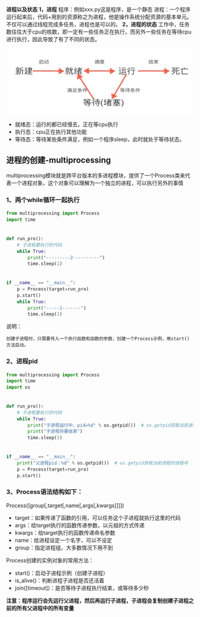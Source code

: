 **进程以及状态**
**1，进程**
程序：例如xxx.py这是程序，是一个静态
进程：一个程序运行起来后，代码+用到的资源称之为进程，他是操作系统分配资源的基本单元。
不仅可以通过线程完成多任务，进程也是可以的。
**2，进程的状态**
工作中，任务数往往大于cpu的核数，即一定有一些任务正在执行，而另外一些任务在等待cpu进行执行，因此导致了有了不同的状态。

![2-1](./images/2-1.png)

- 就绪态：运行的都已经慢去，正在等cpu执行
- 执行态：cpu正在执行其他功能
- 等待态：等待某些条件满足，例如一个程序sleep，此时就处于等待状态。

## 进程的创建-multiprocessing

multiprocessing模块就是跨平台版本的多进程模块，提供了一个Process类来代表一个进程对象，这个对象可以理解为一个独立的进程，可以执行另外的事情

### 1、两个while循环一起执行

```python
from multiprocessing import Process
import time


def run_pro():
    # 子进程要执行的代码
    while True:
        print("---------2----------")
        time.sleep(1)


if __name__ == "__main__":
    p = Process(target=run_pro)
    p.start()
    while True:
        print("-----1-------")
        time.sleep(1)
````

说明：
    
    创建子进程时，只需要传入一个执行函数和函数的参数，创建一个Process示例，用start()方法启动。


### 2、进程pid

```python
from multiprocessing import Process
import time
import os


def run_pro():
    # 子进程要执行的代码
    while True:
        print("子进程运行中，pid=%d" % os.getpid())  # os.getpid获取当前进程的进程号
        print("子进程将要结束")
        time.sleep(1)


if __name__ == "__main__":
    print("父进程pid：%d" % os.getpid())  # os.getpid获取当前进程的进程号
    p = Process(target=run_pro)
    p.start()
```




### 3、Process语法结构如下：

Process([group[,target[,name[,args[,kwargs]]]])

- target：如果传递了函数的引用，可以任务这个子进程就执行这里的代码
- args：给target执行的函数传递参数，以元祖的方式传递
- kwargs：给target执行的函数传递命名参数
- name：给进程设定一个名字，可以不设定
- group：指定进程组，大多数情况下用不到



Process创建的实例对象的常用方法：

- start()：启动子进程示例（创建子进程）
- is_alive()：判断进程子进程是否还活着
- join([timeout])：是否等待子进程执行结束，或等待多少秒




**注意：程序运行会先运行父进程，然后再运行子进程，子进程会复制创建子进程之前的所有父进程中的所有变量**















